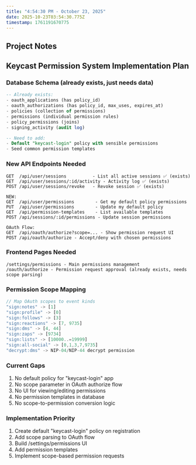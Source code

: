 ```yaml
---
title: "4:54:30 PM - October 23, 2025"
date: 2025-10-23T03:54:30.775Z
timestamp: 1761191670775
---
```


## Project Notes

## Keycast Permission System Implementation Plan

### Database Schema (already exists, just needs data)
```sql
-- Already exists:
- oauth_applications (has policy_id)
- oauth_authorizations (has policy_id, max_uses, expires_at)
- policies (collection of permissions)
- permissions (individual permission rules)
- policy_permissions (joins)
- signing_activity (audit log)

-- Need to add:
- Default "keycast-login" policy with sensible permissions
- Seed common permission templates
```

### New API Endpoints Needed
```
GET  /api/user/sessions          - List all active sessions ✅ (exists)
GET  /api/user/sessions/:id/activity - Activity log ✅ (exists) 
POST /api/user/sessions/revoke   - Revoke session ✅ (exists)

NEW:
GET  /api/user/permissions        - Get my default policy permissions
PUT  /api/user/permissions        - Update my default policy
GET  /api/permission-templates    - List available templates
POST /api/sessions/:id/permissions - Update session permissions

OAuth Flow:
GET  /api/oauth/authorize?scope=... - Show permission request UI
POST /api/oauth/authorize - Accept/deny with chosen permissions
```

### Frontend Pages Needed
```
/settings/permissions - Main permissions management
/oauth/authorize - Permission request approval (already exists, needs scope parsing)
```

### Permission Scope Mapping
```rust
// Map OAuth scopes to event kinds
"sign:notes" -> [1]
"sign:profile" -> [0]
"sign:follows" -> [3]
"sign:reactions" -> [7, 9735]
"sign:dms" -> [4, 44]
"sign:zaps" -> [9734]
"sign:lists" -> [10000..=19999]
"sign:all-social" -> [0,1,3,7,9735]
"decrypt:dms" -> NIP-04/NIP-44 decrypt permission
```

### Current Gaps
1. No default policy for "keycast-login" app
2. No scope parameter in OAuth authorize flow
3. No UI for viewing/editing permissions
4. No permission templates in database
5. No scope-to-permission conversion logic

### Implementation Priority
1. Create default "keycast-login" policy on registration
2. Add scope parsing to OAuth flow
3. Build /settings/permissions UI
4. Add permission templates
5. Implement scope-based permission requests

